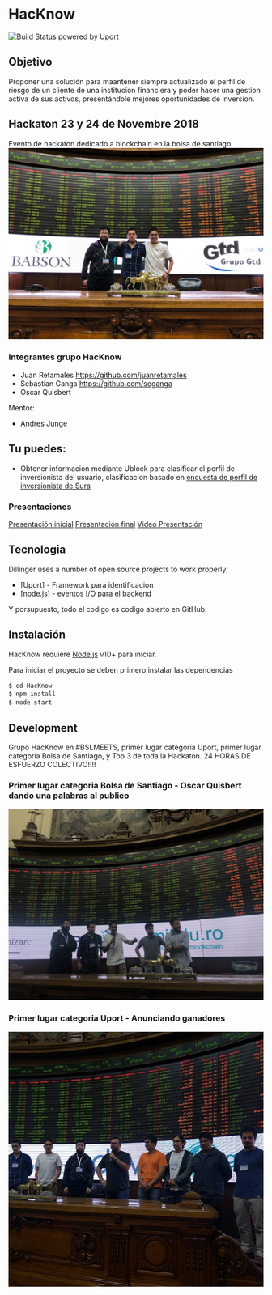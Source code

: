 # HacKnow
[![Build Status](https://travis-ci.org/joemccann/dillinger.svg?branch=master)](https://travis-ci.org/joemccann/dillinger)
powered by Uport
## Objetivo

Proponer una solución para maantener siempre actualizado el perfil de riesgo de un cliente de una institucion financiera y poder hacer una gestion activa de sus activos, presentándole mejores oportunidades de inversion.

## Hackaton 23 y 24 de Novembre 2018
Evento de hackaton dedicado a blockchain en la bolsa de santiago.
![Grupo HacKnow](https://raw.githubusercontent.com/juanretamales/HacKnow/master/Multimedia%20del%20evento/grupo%20HacKnow.jpg)

### Integrantes grupo HacKnow
- Juan Retamales https://github.com/juanretamales
- Sebastian Ganga https://github.com/seganga
- Oscar Quisbert

Mentor:
- Andres Junge

## Tu puedes:
- Obtener informacion mediante Ublock para clasificar el perfil de inversionista del usuario, clasificacion basado en  [encuesta de perfil de inversionista de Sura](https://github.com/juanretamales/HacKnow/raw/master/otros%20documentos/Perfil-Inversionista.pdf)
### Presentaciones
[Presentación inicial](https://github.com/juanretamales/HacKnow/raw/master/Presentaciones/Presentacion%20inicial.pdf)
[Presentación final](https://github.com/juanretamales/HacKnow/raw/master/Presentaciones/Presentacion%20final.pdf)
[Video Presentación](https://github.com/juanretamales/HacKnow/raw/master/Multimedia%20del%20evento/presentacion.mp4)


## Tecnologia

Dillinger uses a number of open source projects to work properly:

* [Uport] - Framework para identificacion
* [node.js] - eventos I/O para el backend

Y porsupuesto, todo el codigo es codigo abierto en GitHub.

## Instalación

HacKnow requiere [Node.js](https://nodejs.org/) v10+ para iniciar.

Para iniciar el proyecto se deben primero instalar las dependencias

```sh
$ cd HacKnow
$ npm install
$ node start
```

## Development
Grupo HacKnow en #BSLMEETS, primer lugar categoría Uport, primer lugar categoría Bolsa de Santiago, y Top 3 de toda la Hackaton.
24 HORAS DE ESFUERZO COLECTIVO!!!! 
### Primer lugar categoria Bolsa de Santiago - Oscar Quisbert dando una palabras al publico
![Anunciando ganadores categoria Bolsa de santiago](https://raw.githubusercontent.com/juanretamales/HacKnow/master/Multimedia%20del%20evento/DszR7m1XQAAGrk4.jpg%20large.jpg)
### Primer lugar categoria Uport - Anunciando ganadores
![Anunciando ganadores categoria Uport](https://raw.githubusercontent.com/juanretamales/HacKnow/master/Multimedia%20del%20evento/46687669_1014581332066672_5484644061279158272_n.jpg)



